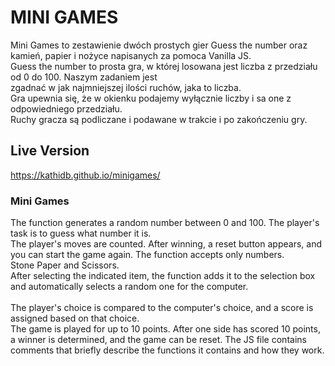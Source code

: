 # MINI GAMES

Mini Games to zestawienie dwóch prostych gier Guess the number oraz kamień, papier i nożyce napisanych za pomoca Vanilla JS.
<br>
Guess the number to prosta gra, w której losowana jest liczba z przedziału od 0 do 100. Naszym zadaniem jest
<br> zgadnać w jak najmniejszej ilości ruchów, jaka to liczba.
<br> Gra upewnia się, że w okienku podajemy wyłącznie liczby i sa one z odpowiedniego przedziału.
<br> Ruchy gracza są podliczane i podawane w trakcie i po zakończeniu gry.


## Live Version

https://kathidb.github.io/minigames/


### Mini Games

The function generates a random number between 0 and 100. The player's task is to guess what number it is. <br> 
The player's moves are counted. After winning, a reset button appears, and you can start the game again. The function accepts only numbers.<br> 
Stone Paper and Scissors.<br> 
After selecting the indicated item, the function adds it to the selection box and automatically selects a random one for the computer.<br> 
<br> The player's choice is compared to the computer's choice, and a score is assigned based on that choice.
<br> The game is played for up to 10 points. After one side has scored 10 points, a winner is determined, and the game can be reset.
The JS file contains comments that briefly describe the functions it contains and how they work.

